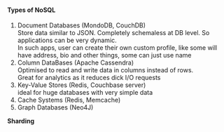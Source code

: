 
#### Types of NoSQL
1. Document Databases (MondoDB, CouchDB)  
Store data similar to JSON. Completely schemaless at DB level. So applications can be very dynamic.  
In such apps, user can create their own custom profile, like some will have address, bio and other things, some can just use name
2. Column DataBases (Apache Cassendra)  
Optimised to read and write data in columns instead of rows.  
Great for analytics as it reduces dick I/O requests
3. Key-Value Stores (Redis, Couchbase server)  
ideal for huge databases with very simple data
4. Cache Systems (Redis, Memcache)
5. Graph Databases (Neo4J)


**Sharding**
